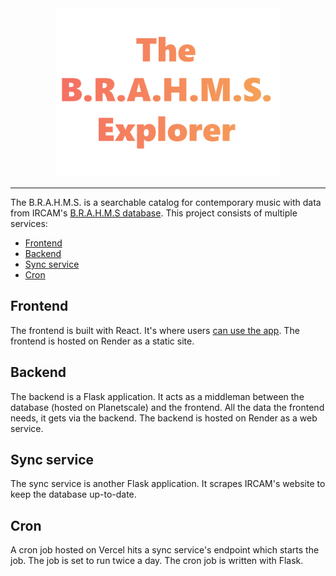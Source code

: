 <div align="center">
<img src="./assets/logo.png" width="360" />
<hr>
</div>

The B.R.A.H.M.S. is a searchable catalog for contemporary music with data from
IRCAM's [B.R.A.H.M.S database](https://brahms.ircam.fr/en/). This project
consists of multiple services:
- [Frontend](frontend/)
- [Backend](backend/)
- [Sync service](sync-service/)
- [Cron](cron/)

## Frontend
The frontend is built with React. It's where users [can use the
app](https://brahmsexplorer.onrender.com). The frontend is hosted on Render as a
static site.

## Backend
The backend is a Flask application. It acts as a middleman between the database
(hosted on Planetscale) and the frontend. All the data the frontend needs, it
gets via the backend. The backend is hosted on Render as a web service.

##  Sync service
The sync service is another Flask application. It scrapes IRCAM's website to
keep the database up-to-date. 

## Cron
A cron job hosted on Vercel hits a sync service's endpoint which starts the job.
The job is set to run twice a day. The cron job is written with Flask.